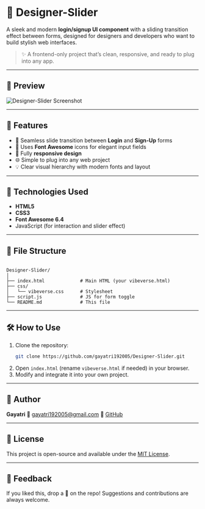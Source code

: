 # 🎨 Designer-Slider

A sleek and modern **login/signup UI component** with a sliding transition effect between forms, designed for designers and developers who want to build stylish web interfaces.

> ✨ A frontend-only project that’s clean, responsive, and ready to plug into any app.

---

## 📸 Preview

![Designer-Slider Screenshot](link-to-screenshot.png) <!-- Replace with your own screenshot URL -->

---

## 🚀 Features

- 🔁 Seamless slide transition between **Login** and **Sign-Up** forms  
- 🎨 Uses **Font Awesome** icons for elegant input fields  
- 📱 Fully **responsive design**  
- 🌐 Simple to plug into any web project  
- 💡 Clear visual hierarchy with modern fonts and layout

---

## 🧩 Technologies Used

- **HTML5**
- **CSS3**
- **Font Awesome 6.4**
- JavaScript (for interaction and slider effect)

---

## 📂 File Structure

```

Designer-Slider/
│
├── index.html             # Main HTML (your vibeverse.html)
├── css/
│   └── vibeverse.css      # Stylesheet
├── script.js              # JS for form toggle
└── README.md              # This file

````

---

## 🛠️ How to Use

1. Clone the repository:
   ```bash
   git clone https://github.com/gayatri192005/Designer-Slider.git

2. Open `index.html` (rename `vibeverse.html` if needed) in your browser.
3. Modify and integrate it into your own project.
---

## 🧠 Author

**Gayatri**
📧 [gayatri192005@gmail.com](mailto:gayatri192005@gmail.com)
🔗 [GitHub](https://github.com/gayatri192005)

---

## 📄 License

This project is open-source and available under the [MIT License](LICENSE).

---

## 💬 Feedback

If you liked this, drop a 🌟 on the repo!
Suggestions and contributions are always welcome.
